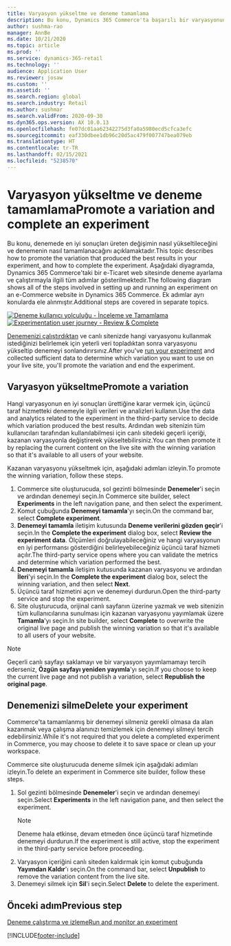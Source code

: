 ```yaml
---
title: Varyasyon yükseltme ve deneme tamamlama
description: Bu konu, Dynamics 365 Commerce'ta başarılı bir varyasyonun nasıl yükseltileceğini ve denemenin nasıl tamamlanacağını açıklar.
author: sushma-rao
manager: AnnBe
ms.date: 10/21/2020
ms.topic: article
ms.prod: ''
ms.service: dynamics-365-retail
ms.technology: ''
audience: Application User
ms.reviewer: josaw
ms.custom: ''
ms.assetid: ''
ms.search.region: global
ms.search.industry: Retail
ms.author: sushmar
ms.search.validFrom: 2020-09-30
ms.dyn365.ops.version: AX 10.0.13
ms.openlocfilehash: fe07dc01aa62342275d3fa0a5980ecd5cfca3efc
ms.sourcegitcommit: eaf330dbee1db96c20d5ac479f007747bea079eb
ms.translationtype: HT
ms.contentlocale: tr-TR
ms.lasthandoff: 02/15/2021
ms.locfileid: "5238570"
---
```

# <a name="promote-a-variation-and-complete-an-experiment"></a><span data-ttu-id="b41b9-103">Varyasyon yükseltme ve deneme tamamlama</span><span class="sxs-lookup"><span data-stu-id="b41b9-103">Promote a variation and complete an experiment</span></span>

<span data-ttu-id="b41b9-104">Bu konu, denemede en iyi sonuçları üreten değişimin nasıl yükseltileceğini ve denemenin nasıl tamamlanacağını açıklamaktadır.</span><span class="sxs-lookup"><span data-stu-id="b41b9-104">This topic describes how to promote the variation that produced the best results in your experiment, and how to complete the experiment.</span></span> <span data-ttu-id="b41b9-105">Aşağıdaki diyagramda, Dynamics 365 Commerce'taki bir e-Ticaret web sitesinde deneme ayarlama ve çalıştırmayla ilgili tüm adımlar gösterilmektedir.</span><span class="sxs-lookup"><span data-stu-id="b41b9-105">The following diagram shows all of the steps involved in setting up and running an experiment on an e-Commerce website in Dynamics 365 Commerce.</span></span> <span data-ttu-id="b41b9-106">Ek adımlar ayrı konularda ele alınmıştır.</span><span class="sxs-lookup"><span data-stu-id="b41b9-106">Additional steps are covered in separate topics.</span></span>

<span data-ttu-id="b41b9-107">[ ![Deneme kullanıcı yolculuğu - İnceleme ve Tamamlama](./media/experimentation_review_complete.svg) ](./media/experimentation_review_complete.svg#lightbox)</span><span class="sxs-lookup"><span data-stu-id="b41b9-107">[ ![Experimentation user journey - Review & Complete](./media/experimentation_review_complete.svg) ](./media/experimentation_review_complete.svg#lightbox)</span></span>

<span data-ttu-id="b41b9-108">[Denemenizi çalıştırdıktan](experimentation-run-monitor.md) ve canlı sitenizde hangi varyasyonu kullanmak istediğinizi belirlemek için yeterli veri topladıktan sonra varyasyonu yükseltip denemeyi sonlandırırsınız.</span><span class="sxs-lookup"><span data-stu-id="b41b9-108">After you've [run your experiment](experimentation-run-monitor.md) and collected sufficient data to determine which variation you want to use on your live site, you'll promote the variation and end the experiment.</span></span>

## <a name="promote-a-variation"></a><span data-ttu-id="b41b9-109">Varyasyon yükseltme</span><span class="sxs-lookup"><span data-stu-id="b41b9-109">Promote a variation</span></span>
<span data-ttu-id="b41b9-110">Hangi varyasyonun en iyi sonuçları ürettiğine karar vermek için, üçüncü taraf hizmetteki denemeyle ilgili verileri ve analizleri kullanın.</span><span class="sxs-lookup"><span data-stu-id="b41b9-110">Use the data and analytics related to the experiment in the third-party service to decide which variation produced the best results.</span></span> <span data-ttu-id="b41b9-111">Ardından web sitenizin tüm kullanıcıları tarafından kullanılabilmesi için canlı sitedeki geçerli içeriği, kazanan varyasyonla değiştirerek yükseltebilirsiniz.</span><span class="sxs-lookup"><span data-stu-id="b41b9-111">You can then promote it by replacing the current content on the live site with the winning variation so that it's available to all users of your website.</span></span>

<span data-ttu-id="b41b9-112">Kazanan varyasyonu yükseltmek için, aşağıdaki adımları izleyin.</span><span class="sxs-lookup"><span data-stu-id="b41b9-112">To promote the winning variation, follow these steps.</span></span> 

1. <span data-ttu-id="b41b9-113">Commerce site oluşturucuda, sol gezinti bölmesinde **Denemeler**'i seçin ve ardından denemeyi seçin.</span><span class="sxs-lookup"><span data-stu-id="b41b9-113">In Commerce site builder, select **Experiments** in the left navigation pane, and then select the experiment.</span></span>
1. <span data-ttu-id="b41b9-114">Komut çubuğunda **Denemeyi tamamla**'yı seçin.</span><span class="sxs-lookup"><span data-stu-id="b41b9-114">On the command bar, select **Complete experiment**.</span></span>
1. <span data-ttu-id="b41b9-115">**Denemeyi tamamla** iletişim kutusunda **Deneme verilerini gözden geçir**'i seçin.</span><span class="sxs-lookup"><span data-stu-id="b41b9-115">In the **Complete the experiment** dialog box, select **Review the experiment data**.</span></span> <span data-ttu-id="b41b9-116">Ölçümleri doğrulayabileceğiniz ve hangi varyasyonun en iyi performansı gösterdiğini belirleyebileceğiniz üçüncü taraf hizmeti açılır.</span><span class="sxs-lookup"><span data-stu-id="b41b9-116">The third-party service opens where you can validate the metrics and determine which variation performed the best.</span></span>
1. <span data-ttu-id="b41b9-117">**Denemeyi tamamla** iletişim kutusunda kazanan varyasyonu ve ardından **İleri**'yi seçin.</span><span class="sxs-lookup"><span data-stu-id="b41b9-117">In the **Complete the experiment** dialog box, select the winning variation, and then select **Next**.</span></span>
1. <span data-ttu-id="b41b9-118">Üçüncü taraf hizmetini açın ve denemeyi durdurun.</span><span class="sxs-lookup"><span data-stu-id="b41b9-118">Open the third-party service and stop the experiment.</span></span>
1. <span data-ttu-id="b41b9-119">Site oluşturucuda, orijinal canlı sayfanın üzerine yazmak ve web sitenizin tüm kullanıcılarına sunulması için kazanan varyasyonu yayımlamak üzere **Tamamla**'yı seçin.</span><span class="sxs-lookup"><span data-stu-id="b41b9-119">In site builder, select **Complete** to overwrite the original live page and publish the winning variation so that it's available to all users of your website.</span></span> 

> [!NOTE]
> <span data-ttu-id="b41b9-120">Geçerli canlı sayfayı saklamayı ve bir varyasyon yayımlamamayı tercih ederseniz, **Özgün sayfayı yeniden yayımla**'yı seçin.</span><span class="sxs-lookup"><span data-stu-id="b41b9-120">If you choose to keep the current live page and not publish a variation, select **Republish the original page**.</span></span>

## <a name="delete-your-experiment"></a><span data-ttu-id="b41b9-121">Denemenizi silme</span><span class="sxs-lookup"><span data-stu-id="b41b9-121">Delete your experiment</span></span>
<span data-ttu-id="b41b9-122">Commerce'ta tamamlanmış bir denemeyi silmeniz gerekli olmasa da alan kazanmak veya çalışma alanınızı temizlemek için denemeyi silmeyi tercih edebilirsiniz.</span><span class="sxs-lookup"><span data-stu-id="b41b9-122">While it's not required that you delete a completed experiment in Commerce, you may choose to delete it to save space or clean up your workspace.</span></span> 

<span data-ttu-id="b41b9-123">Commerce site oluşturucuda deneme silmek için aşağıdaki adımları izleyin.</span><span class="sxs-lookup"><span data-stu-id="b41b9-123">To delete an experiment in Commerce site builder, follow these steps.</span></span>

1. <span data-ttu-id="b41b9-124">Sol gezinti bölmesinde **Denemeler**'i seçin ve ardından denemeyi seçin.</span><span class="sxs-lookup"><span data-stu-id="b41b9-124">Select **Experiments** in the left navigation pane, and then select the experiment.</span></span> 
    > [!NOTE]
    > <span data-ttu-id="b41b9-125">Deneme hala etkinse, devam etmeden önce üçüncü taraf hizmetinde denemeyi durdurun.</span><span class="sxs-lookup"><span data-stu-id="b41b9-125">If the experiment is still active, stop the experiment in the third-party service before proceeding.</span></span>
1. <span data-ttu-id="b41b9-126">Varyasyon içeriğini canlı siteden kaldırmak için komut çubuğunda **Yayımdan Kaldır**'ı seçin.</span><span class="sxs-lookup"><span data-stu-id="b41b9-126">On the command bar, select **Unpublish**  to remove the variation content from the live site.</span></span>
1. <span data-ttu-id="b41b9-127">Denemeyi silmek için **Sil**'i seçin.</span><span class="sxs-lookup"><span data-stu-id="b41b9-127">Select **Delete** to delete the experiment.</span></span>

## <a name="previous-step"></a><span data-ttu-id="b41b9-128">Önceki adım</span><span class="sxs-lookup"><span data-stu-id="b41b9-128">Previous step</span></span>
[<span data-ttu-id="b41b9-129">Deneme çalıştırma ve izleme</span><span class="sxs-lookup"><span data-stu-id="b41b9-129">Run and monitor an experiment</span></span>](experimentation-run-monitor.md)


[!INCLUDE[footer-include](../includes/footer-banner.md)]